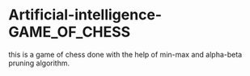 # Artificial-intelligence-GAME_OF_CHESS
this is a game of chess done with the help of min-max and alpha-beta pruning algorithm.
